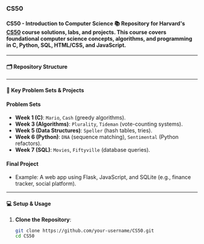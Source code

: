 ### CS50
#### CS50 - Introduction to Computer Science  📚 Repository for Harvard's [CS50](https://cs50.harvard.edu/x/2024/) course solutions, labs, and projects.   This course covers foundational computer science concepts, algorithms, and programming in C, Python, SQL, HTML/CSS, and JavaScript.
---

#### 🗂️ Repository Structure

---

#### 🚀 Key Problem Sets & Projects

#### **Problem Sets**
- **Week 1 (C)**: `Mario`, `Cash` (greedy algorithms).  
- **Week 3 (Algorithms)**: `Plurality`, `Tideman` (vote-counting systems).  
- **Week 5 (Data Structures)**: `Speller` (hash tables, tries).  
- **Week 6 (Python)**: `DNA` (sequence matching), `Sentimental` (Python refactors).  
- **Week 7 (SQL)**: `Movies`, `Fiftyville` (database queries).  

#### **Final Project**
- Example: A web app using Flask, JavaScript, and SQLite (e.g., finance tracker, social platform).  

---

#### 💻 Setup & Usage

1. **Clone the Repository**:
   ```bash
   git clone https://github.com/your-username/CS50.git
   cd CS50
   ```
